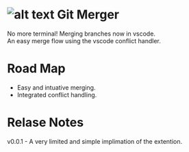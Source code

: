 # ![alt text](https://github.com/shaharkazaz/vscode-git-merger/blob/master/merger-icon.png "Git Merger") Git Merger

No more terminal! Merging branches now in vscode.  
An easy merge flow using the vscode conflict handler.

# Road Map

* Easy and intuative merging.  
* Integrated conflict handling.

# Relase Notes

v0.0.1 - A very limited and simple implimation of the extention.
